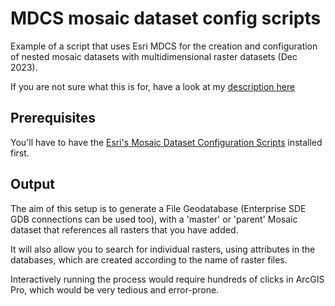 # MDCS mosaic dataset config scripts

Example of a script that uses Esri MDCS for the creation and configuration of nested mosaic datasets with multidimensional raster datasets (Dec 2023).

If you are not sure what this is for, have a look at my [description here](https://bird70.github.io/ask-the-data/2023/12/19/Mosaic-Datasets-The-Esri-multidimensional-data-model.html)

## Prerequisites

You'll have to have the [Esri's Mosaic Dataset Configuration Scripts](https://github.com/esri/mdcs-py) installed first.

## Output

The aim of this setup is to generate a File Geodatabase (Enterprise SDE GDB connections can be used too), with a 'master' or 'parent' Mosaic dataset that references all rasters that you have added.

It will also allow you to search for individual rasters, using attributes in the databases, which are created according to the name of raster files.

Interactively running the process would require hundreds of clicks in ArcGIS Pro, which would be very tedious and error-prone.
